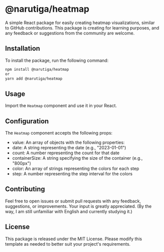# @narutiga/heatmap

A simple React package for easily creating heatmap visualizations, similar to GitHub contributions. This package is creating for learning purposes, and any feedback or suggestions from the community are welcome.

## Installation

To install the package, run the following command:

```bash
npm install @narutiga/heatmap
or
yarn add @narutiga/heatmap
```

## Usage

Import the `Heatmap` component and use it in your React.

## Configuration

The `Heatmap` component accepts the following props:

- value: An array of objects with the following properties:
- date: A string representing the date (e.g., "2023-01-01")
- count: A number representing the count for that date
- containerSize: A string specifying the size of the container (e.g., "800px")
- color: An array of strings representing the colors for each step
- step: A number representing the step interval for the colors

## Contributing

Feel free to open issues or submit pull requests with any feedback, suggestions, or improvements. Your input is greatly appreciated.
(By the way, I am still unfamiliar with English and currently studying it.)

## License

This package is released under the MIT License.
Please modify this template as needed to better suit your project's requirements.
